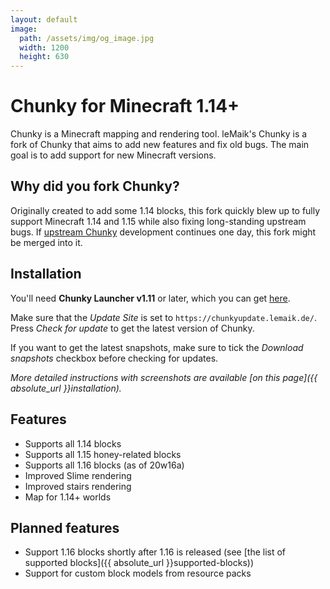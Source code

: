 ```yaml
---
layout: default
image:
  path: /assets/img/og_image.jpg
  width: 1200
  height: 630
---
```


# Chunky for Minecraft 1.14+

Chunky is a Minecraft mapping and rendering tool. leMaik's Chunky is a fork of Chunky that aims to add new features and fix old bugs. The main goal is to add support for new Minecraft versions.

## Why did you fork Chunky?

Originally created to add some 1.14 blocks, this fork quickly blew up to fully support Minecraft 1.14 and 1.15 while also fixing long-standing upstream bugs. If [upstream Chunky](http://chunky.llbit.se) development continues one day, this fork might be merged into it.

## Installation

You'll need **Chunky Launcher v1.11** or later, which you can get [here](https://chunkyupdate.lemaik.de/ChunkyLauncher.jar).

Make sure that the _Update Site_ is set to `https://chunkyupdate.lemaik.de/`. Press _Check for update_ to get the latest version of Chunky.

If you want to get the latest snapshots, make sure to tick the _Download snapshots_ checkbox before checking for updates.

_More detailed instructions with screenshots are available [on this page]({{ absolute_url }}installation)._

## Features

- Supports all 1.14 blocks
- Supports all 1.15 honey-related blocks
- Supports all 1.16 blocks (as of 20w16a)
- Improved Slime rendering
- Improved stairs rendering
- Map for 1.14+ worlds

## Planned features

- Support 1.16 blocks shortly after 1.16 is released (see [the list of supported blocks]({{ absolute_url }}supported-blocks))
- Support for custom block models from resource packs
